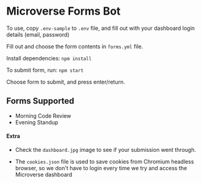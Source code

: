 # Microverse Forms Bot

To use, copy `.env-sample` to `.env` file, and fill out with your dashboard login details (email, password)

Fill out and choose the form contents in `forms.yml` file.

Install dependencies: `npm install`

To submit form, run: `npm start`

Choose form to submit, and press enter/return.

## Forms Supported

- Morning Code Review
- Evening Standup

#### Extra

- Check the `dashboard.jpg` image to see if your submission went through.

- The `cookies.json` file is used to save cookies from Chromium headless browser, so we don't have to login every time we try and access the Microverse dashboard
